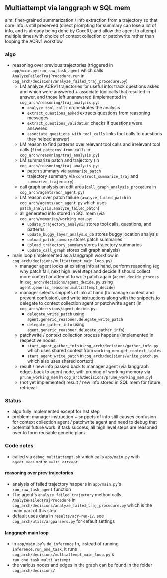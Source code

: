 ## Multiattempt via langgraph w SQL mem
aim: finer-grained summarization / info extraction from a trajectory so that core info is still preserved (direct prompting for summary can lose a lot of info, and is already being done by CodeR), and allow the agent to attempt multiple times with choice of context collection or patchwrite rather than looping the ACRv1 workflow

### algo
- reasoning over previous trajectories (triggered in `app/main.py:run_raw_task_agent` which calls `AnalyzeFailedTrajProcedure.run` in `cog_arch/decisions/analyze_failed_traj_procedure.py`)
	- LM analyze ACRv1 trajectories for useful info: track questions asked and which were answered + associate tool calls that resulted in answer, and those left unanswered (implemented in `cog_arch/reasoning/traj_analysis.py`:
		- `analyze_tool_calls` orchestrates the analysis
		- `extract_questions_asked` extracts questions from reasoning messages
		- `extract_questions_validation` checks if questions were answered
		- `associate_questions_with_tool_calls` links tool calls to questions they helped answer)
	- LM reason to find patterns over relevant tool calls and irrelevant tool calls (`find_patterns_from_calls` in `cog_arch/reasoning/traj_analysis.py`)
	- LM summarize patch and trajectory (in `cog_arch/reasoning/traj_analysis.py`:
		- patch summary via `summarize_patch` 
		- trajectory summary via `construct_summarize_traj` and `summarize_trajectory`)
	- call graph analysis on edit area (`call_graph_analysis_procedure` in `cog_arch/agents/acr_agent.py`)
	- LM reason over patch failure (`analyze_failed_patch` in `cog_arch/agents/acr_agent.py` which uses `patch_analysis.analyze_failed_patch`)
	- all generated info stored in SQL mem (via `cog_arch/memories/working_mem.py`:
		- `update_trajectory_analysis` stores tool calls, questions, and patterns
		- `update_buggy_layer_analysis_db` stores buggy location analysis
		- `upload_patch_summary` stores patch summaries
		- `upload_trajectory_summary` stores trajectory summaries
		- `update_call_graph` stores call graph analysis)
- main loop (implemented as a langgraph workflow in `cog_arch/decisions/multiattempt_main_loop.py`)
	- manager agent looks at existing info at hand, perform reasoning (eg why patch fail, next high level step) and decide if should collect more context or attempt to write patch again (`agent_decide_process` in `cog_arch/decisions/agent_decide.py` using `agent.generic_reasoner.multiattempt_decide`)
	- manager selects snippets of info at hand (to manage context and prevent confusion), and write instructions along with the snippets to delegate to context collection agent or patchwrite agent (in `cog_arch/decisions/agent_decide.py`:
		- `delegate_write_patch` using `agent.generic_reasoner.delegate_write_patch`
		- `delegate_gather_info` using `agent.generic_reasoner.delegate_gather_info`)
	- patchwrite / context collection process happens (implemented in respective nodes:
		- `start_agent_gather_info` in `cog_arch/decisions/gather_info.py` which uses shared context from `working_mem.get_context_tables`
		- `start_agent_write_patch` in `cog_arch/decisions/write_patch.py` which also uses shared context)
	- result / new info passed back to manager agent (via langgraph edges back to agent node, with pruning of working memory via `prune_working_mem` in `cog_arch/decisions/prune_working_mem.py`)
	- (not yet implemented) result / new info stored in SQL mem for future retrieval

### Status
- algo fully implemented except for last step
- problem: manager instruction + snippets of info still causes confusion for context collection agent / patchwrite agent and need to debug that
- potential future work: if task success, all high level steps are reasoned over to form reusable generic plans.

### Code notes
- called via `debug_multiattempt.sh` which calls `app/main.py` with `agent_mode` set to `multi_attempt`

#### reasoning over prev trajectories
- analysis of failed trajectory happens in `app/main.py`'s `run_raw_task_agent` function
- The agent's `analyze_failed_trajectory` method calls `AnalyzeFailedTrajProcedure` in `cog_arch/decisions/analyze_failed_traj_procedure.py` which is the main part of this step
- default uses data in `results/acr-run-1/`. see `cog_arch/utils/argparsers.py` for default settings

#### langgraph main loop
- in `app/main.py`'s `do_inference` fn, instead of running `inference.run_one_task`, it runs `cog_arch/decisions/multiattempt_main_loop.py`'s `run_one_task_multi_attempt`
- the various nodes and edges in the graph can be found in the folder `cog_arch/decisions/`
